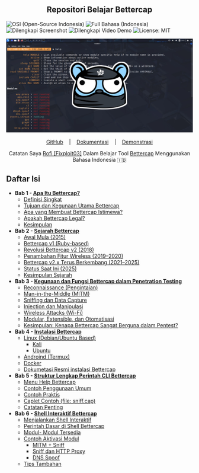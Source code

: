 <h2 align="center">Repositori Belajar Bettercap</h2>

![OSI (Open-Source Indonesia)](https://img.shields.io/badge/OSI-Open--Source%20Indonesia-green?logo=github)
![Full Bahasa (Indonesia)](https://img.shields.io/badge/Bahasa-Indonesia-red)
![Dilengkapi Screenshot](https://img.shields.io/badge/Dilengkapi-Screenshot-magenta?logo=windows)
![Dilengkapi Video Demo](https://img.shields.io/badge/Dilengkapi-Video%20Demo-red?logo=youtube)
![License: MIT](https://img.shields.io/badge/License-MIT-blue)

<div align="center">
  <img src="https://github.com/fixploit03/Belajar-Bettercap/blob/main/img/Bettercap.jpg" />

<p align="center">
  <a href="https://github.com/bettercap/bettercap">GitHub</a>
  &nbsp;&nbsp;&nbsp;|&nbsp;&nbsp;&nbsp;
  <a href="https://www.bettercap.org/legacy/">Dokumentasi</a>
  &nbsp;&nbsp;&nbsp;|&nbsp;&nbsp;&nbsp;
  <a href="https://github.com/martin-olivier/airgorah/wiki/Credits">Demonstrasi</a>
</p>
  
  <p>Catatan Saya <a href="https://github.com/fixploit03">Rofi [Fixploit03]</a> Dalam Belajar Tool <a href="https://www.bettercap.org/">Bettercap</a> Menggunakan Bahasa Indonesia 🇮🇩</p> 
</div>

## Daftar Isi
- **Bab 1 - [Apa Itu Bettercap?](https://github.com/fixploit03/Belajar-Bettercap/blob/main/source/Apa%20Itu%20Bettercap%3F.md)**
  - [Definisi Singkat](https://github.com/fixploit03/Belajar-Bettercap/blob/main/source/Apa%20Itu%20Bettercap%3F.md#a-definisi-singkat)
  - [Tujuan dan Kegunaan Utama Bettercap](https://github.com/fixploit03/Belajar-Bettercap/blob/main/source/Apa%20Itu%20Bettercap%3F.md#b-tujuan-dan-kegunaan-utama-bettercap)
  - [Apa yang Membuat Bettercap Istimewa?](https://github.com/fixploit03/Belajar-Bettercap/blob/main/source/Apa%20Itu%20Bettercap%3F.md#c-apa-yang-membuat-bettercap-istimewa)
  - [Apakah Bettercap Legal?](https://github.com/fixploit03/Belajar-Bettercap/blob/main/source/Apa%20Itu%20Bettercap%3F.md#d-apakah-bettercap-legal)
  - [Kesimpulan](https://github.com/fixploit03/Belajar-Bettercap/blob/main/source/Apa%20Itu%20Bettercap%3F.md#e-kesimpulan)
- **Bab 2 - [Sejarah Bettercap](https://github.com/fixploit03/Belajar-Bettercap/blob/main/source/Sejarah%20Bettercap.md)**
  - [Awal Mula (2015)](https://github.com/fixploit03/Belajar-Bettercap/blob/main/source/Sejarah%20Bettercap.md#1-awal-mula-2015)
  - [Bettercap v1 (Ruby-based)](https://github.com/fixploit03/Belajar-Bettercap/blob/main/source/Sejarah%20Bettercap.md#2-bettercap-v1-ruby-based)
  - [Revolusi Bettercap v2 (2018)](https://github.com/fixploit03/Belajar-Bettercap/blob/main/source/Sejarah%20Bettercap.md#3-revolusi-bettercap-v2-2018)
  - [Penambahan Fitur Wireless (2019–2020)](https://github.com/fixploit03/Belajar-Bettercap/blob/main/source/Sejarah%20Bettercap.md#4-penambahan-fitur-wireless-20192020)
  - [Bettercap v2.x Terus Berkembang (2021–2025)](https://github.com/fixploit03/Belajar-Bettercap/blob/main/source/Sejarah%20Bettercap.md#5-bettercap-v2x-terus-berkembang-20212025)
  - [Status Saat Ini (2025)](https://github.com/fixploit03/Belajar-Bettercap/blob/main/source/Sejarah%20Bettercap.md#6-status-saat-ini-2025)
  - [Kesimpulan Sejarah](https://github.com/fixploit03/Belajar-Bettercap/blob/main/source/Sejarah%20Bettercap.md#kesimpulan-sejarah)
- **Bab 3 - [Kegunaan dan Fungsi Bettercap dalam Penetration Testing](https://github.com/fixploit03/Belajar-Bettercap/blob/main/source/Kegunaan%20dan%20Fungsi%20Bettercap%20dalam%20Penetration%20Testing.md)**
  - [Reconnaissance (Pengintaian)](https://github.com/fixploit03/Belajar-Bettercap/blob/main/source/Kegunaan%20dan%20Fungsi%20Bettercap%20dalam%20Penetration%20Testing.md#1-reconnaissance-pengintaian)
  - [Man-in-the-Middle (MITM)](https://github.com/fixploit03/Belajar-Bettercap/blob/main/source/Kegunaan%20dan%20Fungsi%20Bettercap%20dalam%20Penetration%20Testing.md#2-man-in-the-middle-mitm)
  - [Sniffing dan Data Capture](https://github.com/fixploit03/Belajar-Bettercap/blob/main/source/Kegunaan%20dan%20Fungsi%20Bettercap%20dalam%20Penetration%20Testing.md#3-sniffing-dan-data-capture)
  - [Injection dan Manipulasi](https://github.com/fixploit03/Belajar-Bettercap/blob/main/source/Kegunaan%20dan%20Fungsi%20Bettercap%20dalam%20Penetration%20Testing.md#4-injection-dan-manipulasi)
  - [Wireless Attacks (Wi-Fi)](https://github.com/fixploit03/Belajar-Bettercap/blob/main/source/Kegunaan%20dan%20Fungsi%20Bettercap%20dalam%20Penetration%20Testing.md#5-wireless-attacks-wi-fi)
  - [Modular, Extensible, dan Otomatisasi](https://github.com/fixploit03/Belajar-Bettercap/blob/main/source/Kegunaan%20dan%20Fungsi%20Bettercap%20dalam%20Penetration%20Testing.md#6-modular-extensible-dan-otomatisasi)
  - [Kesimpulan: Kenapa Bettercap Sangat Berguna dalam Pentest?](https://github.com/fixploit03/Belajar-Bettercap/blob/main/source/Kegunaan%20dan%20Fungsi%20Bettercap%20dalam%20Penetration%20Testing.md#kesimpulan-kenapa-bettercap-sangat-berguna-dalam-pentest)
- **Bab 4 - [Instalasi Bettercap](https://github.com/fixploit03/Belajar-Bettercap/blob/main/source/Instalasi%20Bettercap.md)**
  - [Linux (Debian/Ubuntu Based)](https://github.com/fixploit03/Belajar-Bettercap/blob/main/source/Instalasi%20Bettercap.md#a-linux-debianubuntu-based)
    - [Kali](https://github.com/fixploit03/Belajar-Bettercap/blob/main/source/Instalasi%20Bettercap.md#1-kali)
    - [Ubuntu](https://github.com/fixploit03/Belajar-Bettercap/blob/main/source/Instalasi%20Bettercap.md#2-ubuntu)
  - [Androind (Termux)](https://github.com/fixploit03/Belajar-Bettercap/blob/main/source/Instalasi%20Bettercap.md#b-androind-termux)
  - [Docker](https://github.com/fixploit03/Belajar-Bettercap/blob/main/source/Instalasi%20Bettercap.md#c-docker)
  - [Dokumetasi Resmi instalasi Bettercap](https://github.com/fixploit03/Belajar-Bettercap/blob/main/source/Instalasi%20Bettercap.md#d-dokumetasi-resmi-instalasi-bettercap)
- **Bab 5 - [Struktur Lengkap Perintah CLI Bettercap](https://github.com/fixploit03/Belajar-Bettercap/blob/main/source/Struktur%20Lengkap%20Perintah%20CLI%20Bettercap.md)**
  - [Menu Help Bettercap](https://github.com/fixploit03/Belajar-Bettercap/blob/main/source/Struktur%20Lengkap%20Perintah%20CLI%20Bettercap.md#a-menu-help-bettercap)
  - [Contoh Penggunaan Umum](https://github.com/fixploit03/Belajar-Bettercap/blob/main/source/Struktur%20Lengkap%20Perintah%20CLI%20Bettercap.md#b-contoh-penggunaan-umum)
  - [Contoh Praktis](https://github.com/fixploit03/Belajar-Bettercap/blob/main/source/Struktur%20Lengkap%20Perintah%20CLI%20Bettercap.md#c-contoh-praktis)
  - [Caplet Contoh (file: sniff.cap)](https://github.com/fixploit03/Belajar-Bettercap/blob/main/source/Struktur%20Lengkap%20Perintah%20CLI%20Bettercap.md#d-caplet-contoh-file-sniffcap)
  - [Catatan Penting](https://github.com/fixploit03/Belajar-Bettercap/blob/main/source/Struktur%20Lengkap%20Perintah%20CLI%20Bettercap.md#e-catatan-penting)
- **Bab 6 - [Shell Interaktif Bettercap](https://github.com/fixploit03/Belajar-Bettercap/blob/main/source/Shell%20Interaktif%20Bettercap.md)**
  - [Menjalankan Shell Interaktif](https://github.com/fixploit03/Belajar-Bettercap/blob/main/source/Shell%20Interaktif%20Bettercap.md#a-menjalankan-shell-interaktif)
  - [Perintah Dasar di Shell Bettercap](https://github.com/fixploit03/Belajar-Bettercap/blob/main/source/Shell%20Interaktif%20Bettercap.md#b-perintah-dasar-di-shell-bettercap)
  - [Modul- Modul Tersedia](https://github.com/fixploit03/Belajar-Bettercap/blob/main/source/Shell%20Interaktif%20Bettercap.md#c-modul--modul-tersedia)
  - [Contoh Aktivasi Modul](https://github.com/fixploit03/Belajar-Bettercap/blob/main/source/Shell%20Interaktif%20Bettercap.md#d-contoh-aktivasi-modul)
    - [MITM + Sniff](https://github.com/fixploit03/Belajar-Bettercap/blob/main/source/Shell%20Interaktif%20Bettercap.md#1-mitm--sniff)
    - [Sniff dan HTTP Proxy](https://github.com/fixploit03/Belajar-Bettercap/blob/main/source/Shell%20Interaktif%20Bettercap.md#2-sniff-dan-http-proxy)
    - [DNS Spoof](https://github.com/fixploit03/Belajar-Bettercap/blob/main/source/Shell%20Interaktif%20Bettercap.md#3-dns-spoof)
  - [Tips Tambahan](https://github.com/fixploit03/Belajar-Bettercap/blob/main/source/Shell%20Interaktif%20Bettercap.md#e-tips-tambahan)

